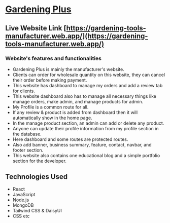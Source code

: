 # [Gardening Plus](https://gardening-tools-manufacturer.web.app/)

## Live Website Link [https://gardening-tools-manufacturer.web.app/](https://gardening-tools-manufacturer.web.app/)

### Website's features and functionalities
- Gardening Plus is mainly the manufacturer's website.
- Clients can order for wholesale quantity on this website, they can cancel their order before making payment.
- This website has dashboard to manage my orders and add a review tab for clients.
- This website dashboard also has to manage all necessary things like manage orders, make admin, and manage products for admin.
- My Profile is a common route for all.
- If any review & product is added from dashboard then it will automatically show in the home page. 
- In the manage product section, an admin can add or delete any product.
- Anyone can update their profile information from my profile section in the database.
- Here dashboard and some routes are protected routes. 
- Also add banner, business summary, feature, contact, navbar, and footer section.
- This website also contains one educational blog and a simple portfolio section for the developer. 

## Technologies Used
- React
- JavaScript
- Node.js
- MongoDB
- Tailwind CSS & DaisyUI
- CSS etc